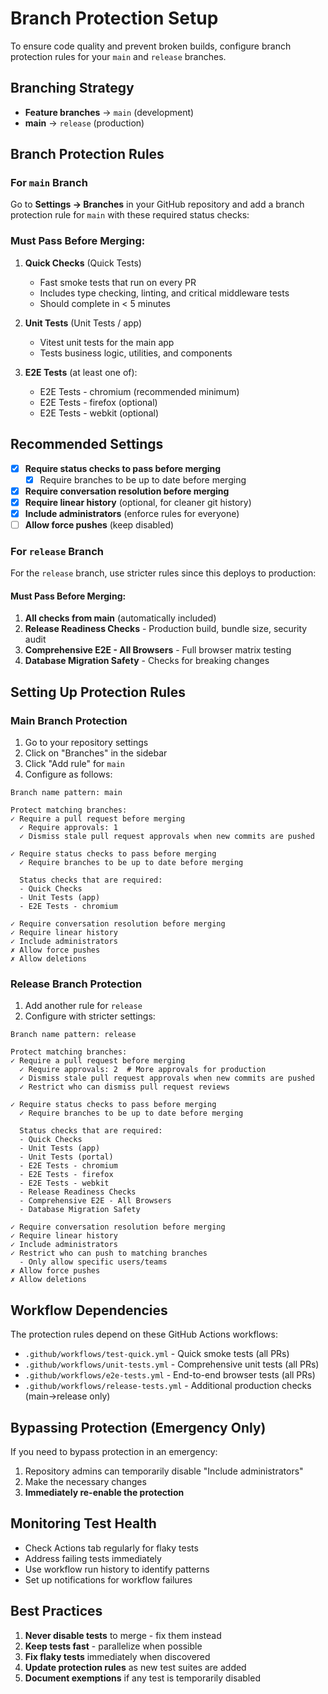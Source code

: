 # Branch Protection Setup

To ensure code quality and prevent broken builds, configure branch protection rules for your `main` and `release` branches.

## Branching Strategy

- **Feature branches** → `main` (development)
- **main** → `release` (production)

## Branch Protection Rules

### For `main` Branch

Go to **Settings → Branches** in your GitHub repository and add a branch protection rule for `main` with these required status checks:

### Must Pass Before Merging:

1. **Quick Checks** (Quick Tests)
   - Fast smoke tests that run on every PR
   - Includes type checking, linting, and critical middleware tests
   - Should complete in < 5 minutes

2. **Unit Tests** (Unit Tests / app)
   - Vitest unit tests for the main app
   - Tests business logic, utilities, and components

3. **E2E Tests** (at least one of):
   - E2E Tests - chromium (recommended minimum)
   - E2E Tests - firefox (optional)
   - E2E Tests - webkit (optional)

## Recommended Settings

- [x] **Require status checks to pass before merging**
  - [x] Require branches to be up to date before merging
- [x] **Require conversation resolution before merging**
- [x] **Require linear history** (optional, for cleaner git history)
- [x] **Include administrators** (enforce rules for everyone)
- [ ] **Allow force pushes** (keep disabled)

### For `release` Branch

For the `release` branch, use stricter rules since this deploys to production:

#### Must Pass Before Merging:

1. **All checks from main** (automatically included)
2. **Release Readiness Checks** - Production build, bundle size, security audit
3. **Comprehensive E2E - All Browsers** - Full browser matrix testing
4. **Database Migration Safety** - Checks for breaking changes

## Setting Up Protection Rules

### Main Branch Protection

1. Go to your repository settings
2. Click on "Branches" in the sidebar
3. Click "Add rule" for `main`
4. Configure as follows:

```
Branch name pattern: main

Protect matching branches:
✓ Require a pull request before merging
  ✓ Require approvals: 1
  ✓ Dismiss stale pull request approvals when new commits are pushed

✓ Require status checks to pass before merging
  ✓ Require branches to be up to date before merging

  Status checks that are required:
  - Quick Checks
  - Unit Tests (app)
  - E2E Tests - chromium

✓ Require conversation resolution before merging
✓ Require linear history
✓ Include administrators
✗ Allow force pushes
✗ Allow deletions
```

### Release Branch Protection

1. Add another rule for `release`
2. Configure with stricter settings:

```
Branch name pattern: release

Protect matching branches:
✓ Require a pull request before merging
  ✓ Require approvals: 2  # More approvals for production
  ✓ Dismiss stale pull request approvals when new commits are pushed
  ✓ Restrict who can dismiss pull request reviews

✓ Require status checks to pass before merging
  ✓ Require branches to be up to date before merging

  Status checks that are required:
  - Quick Checks
  - Unit Tests (app)
  - Unit Tests (portal)
  - E2E Tests - chromium
  - E2E Tests - firefox
  - E2E Tests - webkit
  - Release Readiness Checks
  - Comprehensive E2E - All Browsers
  - Database Migration Safety

✓ Require conversation resolution before merging
✓ Require linear history
✓ Include administrators
✓ Restrict who can push to matching branches
  - Only allow specific users/teams
✗ Allow force pushes
✗ Allow deletions
```

## Workflow Dependencies

The protection rules depend on these GitHub Actions workflows:

- `.github/workflows/test-quick.yml` - Quick smoke tests (all PRs)
- `.github/workflows/unit-tests.yml` - Comprehensive unit tests (all PRs)
- `.github/workflows/e2e-tests.yml` - End-to-end browser tests (all PRs)
- `.github/workflows/release-tests.yml` - Additional production checks (main→release only)

## Bypassing Protection (Emergency Only)

If you need to bypass protection in an emergency:

1. Repository admins can temporarily disable "Include administrators"
2. Make the necessary changes
3. **Immediately re-enable the protection**

## Monitoring Test Health

- Check Actions tab regularly for flaky tests
- Address failing tests immediately
- Use workflow run history to identify patterns
- Set up notifications for workflow failures

## Best Practices

1. **Never disable tests** to merge - fix them instead
2. **Keep tests fast** - parallelize when possible
3. **Fix flaky tests** immediately when discovered
4. **Update protection rules** as new test suites are added
5. **Document exemptions** if any test is temporarily disabled
